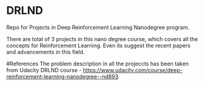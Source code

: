 # DRLND
Repo for Projects in Deep Reinforcement Learning Nanodegree program.

There are total of 3 projects in this nano degree course, which covers all the concepts for Reinforcement Learning. Even its suggest the recent papers and advancements in this field. 



#References
The problem description in all the projeccts has been taken from Udacity DRLND course - https://www.udacity.com/course/deep-reinforcement-learning-nanodegree--nd893
